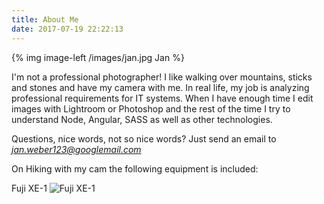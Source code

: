 ```yaml
---
title: About Me
date: 2017-07-19 22:22:13
---
```


{% img image-left /images/jan.jpg Jan %}

 I'm not a professional photographer! I like walking over mountains, sticks and stones and have my camera with me. In real life, my job is analyzing professional requirements for IT systems. When I have enough time I edit images with Lightroom or Photoshop and the rest of the time I try to understand Node, Angular, SASS as well as other technologies.

 Questions, nice words, not so nice words? Just send an email to <i class="fa fa-envelope mr-4"> [jan.weber123@googlemail.com](jan.weber123@googlemail.com)</i>

On Hiking with my cam the following equipment is included:

Fuji XE-1
![Fuji XE-1](/images/fuji-xe1.jpg)